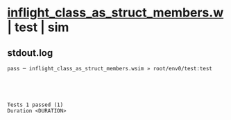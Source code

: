 # [inflight_class_as_struct_members.w](../../../../examples/tests/valid/inflight_class_as_struct_members.w) | test | sim

## stdout.log
```log
pass ─ inflight_class_as_struct_members.wsim » root/env0/test:test
 




Tests 1 passed (1) 
Duration <DURATION>

```

